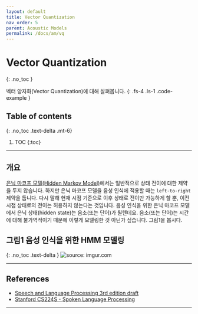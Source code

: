 ```yaml
---
layout: default
title: Vector Quantization
nav_order: 5
parent: Acoustic Models
permalink: /docs/am/vq
---
```


# Vector Quantization
{: .no_toc }

벡터 양자화(Vector Quantization)에 대해 살펴봅니다.
{: .fs-4 .ls-1 .code-example }


## Table of contents
{: .no_toc .text-delta .mt-6}

1. TOC
{:toc}


---


## 개요

[은닉 마코프 모델(Hidden Markov Model)](https://ratsgo.github.io/speechbook/docs/am/hmm)에서는 일반적으로 상태 전이에 대한 제약을 두지 않습니다. 하지만 은닉 마코프 모델을 음성 인식에 적용할 때는 `left-to-right` 제약을 둡니다. 다시 말해 현재 시점 기준으로 이후 상태로 전이만 가능하게 할 뿐, 이전 시점 상태로의 전이는 허용하지 않는다는 것입니다. 음성 인식을 위한 은닉 마코프 모델에서 은닉 상태(hidden state)는 음소(또는 단어)가 될텐데요. 음소(또는 단어)는 시간에 대해 불가역적이기 때문에 이렇게 모델링한 것 아닌가 싶습니다. 그림1을 봅시다.


## **그림1** 음성 인식을 위한 HMM 모델링
{: .no_toc .text-delta }
<img src="https://i.imgur.com/0xXAVXX.png" title="source: imgur.com" />



---


## References

- [Speech and Language Processing 3rd edition draft](https://web.stanford.edu/~jurafsky/slp3)
- [Stanford CS224S - Spoken Language Processing](https://web.stanford.edu/class/cs224s)


---